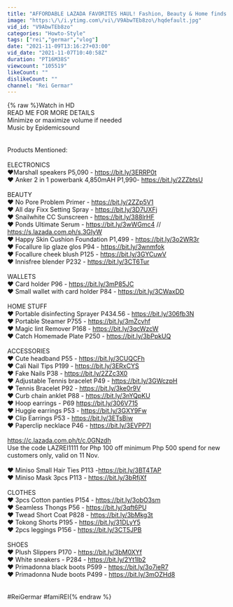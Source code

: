 ```yaml
---
title: "AFFORDABLE LAZADA FAVORITES HAUL! Fashion, Beauty & Home finds!!! | Rei Germar"
image: "https:\/\/i.ytimg.com\/vi\/V9AbwTEb8zo\/hqdefault.jpg"
vid_id: "V9AbwTEb8zo"
categories: "Howto-Style"
tags: ["rei","germar","vlog"]
date: "2021-11-09T13:16:27+03:00"
vid_date: "2021-11-07T10:40:58Z"
duration: "PT16M38S"
viewcount: "105519"
likeCount: ""
dislikeCount: ""
channel: "Rei Germar"
---
```

{% raw %}Watch in HD<br />READ ME FOR MORE DETAILS<br />Minimize or maximize volume if needed<br />Music by Epidemicsound<br /><br /><br />Products Mentioned: <br /><br />ELECTRONICS<br />❤️Marshall speakers P5,090 - <a rel="nofollow" target="blank" href="https://bit.ly/3ERRP0t">https://bit.ly/3ERRP0t</a><br />❤️ Anker 2 in 1  powerbank 4,850mAH P1,990- <a rel="nofollow" target="blank" href="https://bit.ly/2ZZbtsU">https://bit.ly/2ZZbtsU</a><br /><br />BEAUTY <br />❤️ No Pore Problem Primer - <a rel="nofollow" target="blank" href="https://bit.ly/2ZZp5V1">https://bit.ly/2ZZp5V1</a><br />❤️ All day Fixx Setting Spray - <a rel="nofollow" target="blank" href="https://bit.ly/3D7UXFj">https://bit.ly/3D7UXFj</a><br />❤️ Snailwhite CC Sunscreen - <a rel="nofollow" target="blank" href="https://bit.ly/388lrHF">https://bit.ly/388lrHF</a><br />❤️ Ponds Ultimate Serum - <a rel="nofollow" target="blank" href="https://bit.ly/3wWGmc4">https://bit.ly/3wWGmc4</a> //  <a rel="nofollow" target="blank" href="https://s.lazada.com.ph/s.3GIyW">https://s.lazada.com.ph/s.3GIyW</a><br />❤️ Happy Skin Cushion Foundation P1,499 - <a rel="nofollow" target="blank" href="https://bit.ly/3o2WR3r">https://bit.ly/3o2WR3r</a><br />❤️ Focallure lip glaze glos P94 - <a rel="nofollow" target="blank" href="https://bit.ly/3wnmfok">https://bit.ly/3wnmfok</a><br />❤️ Focallure cheek blush P125 - <a rel="nofollow" target="blank" href="https://bit.ly/3GYCuwV">https://bit.ly/3GYCuwV</a><br />❤️ Innisfree blender P232 - <a rel="nofollow" target="blank" href="https://bit.ly/3CT6Tur">https://bit.ly/3CT6Tur</a><br /><br />WALLETS<br />❤️ Card holder P96 - <a rel="nofollow" target="blank" href="https://bit.ly/3mP85JC">https://bit.ly/3mP85JC</a> <br />❤️ Small wallet with card holder P84 - <a rel="nofollow" target="blank" href="https://bit.ly/3CWaxDD">https://bit.ly/3CWaxDD</a><br /><br />HOME STUFF<br />❤️ Portable disinfecting Sprayer P434.56 - <a rel="nofollow" target="blank" href="https://bit.ly/306fb3N">https://bit.ly/306fb3N</a><br />❤️ Portable Steamer P755 - <a rel="nofollow" target="blank" href="https://bit.ly/3mZcvhf">https://bit.ly/3mZcvhf</a><br />❤️ Magic lint Remover P168 - <a rel="nofollow" target="blank" href="https://bit.ly/3qcWzcW">https://bit.ly/3qcWzcW</a> <br />❤️ Catch Homemade Plate P250 - <a rel="nofollow" target="blank" href="https://bit.ly/3bPpkUQ">https://bit.ly/3bPpkUQ</a><br /><br />ACCESSORIES<br />❤️ Cute headband P55 - <a rel="nofollow" target="blank" href="https://bit.ly/3CUQCFh">https://bit.ly/3CUQCFh</a><br />❤️ Cali Nail Tips P199 - <a rel="nofollow" target="blank" href="https://bit.ly/3ERxCYS">https://bit.ly/3ERxCYS</a><br />❤️ Fake Nails P38 - <a rel="nofollow" target="blank" href="https://bit.ly/2ZZc3X0">https://bit.ly/2ZZc3X0</a><br />❤️ Adjustable Tennis bracelet P49 - <a rel="nofollow" target="blank" href="https://bit.ly/3GWczpH">https://bit.ly/3GWczpH</a> <br />❤️ Tennis Bracelet P92 - <a rel="nofollow" target="blank" href="https://bit.ly/3ke0r9V">https://bit.ly/3ke0r9V</a> <br />❤️ Curb chain  anklet P88 - <a rel="nofollow" target="blank" href="https://bit.ly/3nYQpKU">https://bit.ly/3nYQpKU</a> <br />❤️ Hoop earrings - P69 <a rel="nofollow" target="blank" href="https://bit.ly/306V715">https://bit.ly/306V715</a><br />❤️ Huggie earrings P53 - <a rel="nofollow" target="blank" href="https://bit.ly/3GXY9Fw">https://bit.ly/3GXY9Fw</a> <br />❤️ Clip Earrings P53 - <a rel="nofollow" target="blank" href="https://bit.ly/3ETsBiw">https://bit.ly/3ETsBiw</a><br />❤️ Paperclip necklace P46 - <a rel="nofollow" target="blank" href="https://bit.ly/3EVPP7I">https://bit.ly/3EVPP7I</a><br /><br /><a rel="nofollow" target="blank" href="https://c.lazada.com.ph/t/c.0GNzdh">https://c.lazada.com.ph/t/c.0GNzdh</a><br />Use the code LAZREI1111 for Php 100 off minimum Php 500 spend for new customers only, valid on 11 Nov.<br /><br />❤️ Miniso Small Hair Ties P113 -<a rel="nofollow" target="blank" href="https://bit.ly/3BT4TAP">https://bit.ly/3BT4TAP</a> <br />❤️ Miniso Mask 3pcs P113 - <a rel="nofollow" target="blank" href="https://bit.ly/3bRfjXf">https://bit.ly/3bRfjXf</a> <br /><br />CLOTHES<br />❤️ 3pcs Cotton panties P154 - <a rel="nofollow" target="blank" href="https://bit.ly/3obO3sm">https://bit.ly/3obO3sm</a> <br />❤️ Seamless Thongs  P56 - <a rel="nofollow" target="blank" href="https://bit.ly/3qft6PU">https://bit.ly/3qft6PU</a> <br />❤️ Twead Short Coat P828 - <a rel="nofollow" target="blank" href="https://bit.ly/3bMkg3t">https://bit.ly/3bMkg3t</a><br />❤️ Tokong Shorts P195 - <a rel="nofollow" target="blank" href="https://bit.ly/31DLyY5">https://bit.ly/31DLyY5</a> <br />❤️ 2pcs leggings P156 - <a rel="nofollow" target="blank" href="https://bit.ly/3CT5JPB">https://bit.ly/3CT5JPB</a> <br /><br />SHOES<br />❤️ Plush Slippers P170 - <a rel="nofollow" target="blank" href="https://bit.ly/3bM0XYf">https://bit.ly/3bM0XYf</a> <br />❤️ White sneakers - P284 - <a rel="nofollow" target="blank" href="https://bit.ly/2Yt1lb2">https://bit.ly/2Yt1lb2</a><br />❤️ Primadonna black boots P599 - <a rel="nofollow" target="blank" href="https://bit.ly/3o7ieR7">https://bit.ly/3o7ieR7</a><br />❤️ Primadonna Nude boots P499 - <a rel="nofollow" target="blank" href="https://bit.ly/3mOZHd8">https://bit.ly/3mOZHd8</a><br /><br /><br />#ReiGermar #famiREI{% endraw %}
